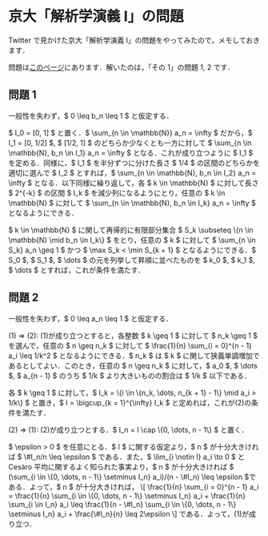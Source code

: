 # 京大「解析学演義 I」の問題

Twitter で見かけた京大「解析学演義 I」の問題をやってみたので，メモしておきます．

問題は[このページ](https://www.math.kyoto-u.ac.jp/~y.arano/engi.html)にあります．解いたのは，「その 1」の問題 1, 2 です．

## 問題 1

<div>
<p>
一般性を失わず，$ 0 \leq b_n \leq 1 $ と仮定する．
</p>

<p>
$ I_0 = [0, 1] $ と置く．$ \sum_{n \in \mathbb{N}} a_n = \infty $ だから，$ I_1 = [0, 1/2] $, $ [1/2, 1] $ のどちらか少なくとも一方に対して $ \sum_{n \in \mathbb{N}, b_n \in I_1} a_n = \infty $ となる．これが成り立つように $ I_1 $ を定める．同様に，$ I_1 $ を半分ずつに分けた長さ $ 1/4 $ の区間のどちらかを適切に選んで $ I_2 $ とすれば，$ \sum_{n \in \mathbb{N}, b_n \in I_2} a_n = \infty $ となる．以下同様に繰り返して，各 $ k \in \mathbb{N} $ に対して長さ $ 2^{-k} $ の区間 $ I_k $ を減少列になるようにとり，任意の $ k \in \mathbb{N} $ に対して $ \sum_{n \in \mathbb{N}, b_n \in I_k} a_n = \infty $ となるようにできる．
</p>

<p>
$ k \in \mathbb{N} $ に関して再帰的に有限部分集合 $ S_k \subseteq \{n \in \mathbb{N} \mid b_n \in I_k\} $ をとり，任意の $ k $ に対して $ \sum_{n \in S_k} a_n \geq 1 $ かつ $ \max S_k < \min S_{k + 1} $ となるようにできる．$ S_0 $, $ S_1 $, $ \dots $ の元を列挙して昇順に並べたものを $ k_0 $, $ k_1 $, $ \dots $ とすれば，これが条件を満たす．
</p>
</div>

## 問題 2

<div>
<p>
一般性を失わず，$ 0 \leq a_n \leq 1 $ と仮定する．
</p>

<p>
(1) ⇒ (2): (1)が成り立つとすると，各整数 $ k \geq 1 $ に対して $ n_k \geq 1 $ を選んで，任意の $ n \geq n_k $ に対して $ \frac{1}{n} \sum_{i = 0}^{n - 1} a_i \leq 1/k^2 $ となるようにできる．$ n_k $ は $ k $ に関して狭義単調増加であるとしてよい．このとき，任意の $ n \geq n_k $ に対して，$ a_0 $, $ \dots $, $ a_{n - 1} $ のうち $ 1/k $ より大きいものの割合は $ 1/k $ 以下である．
</p>

<p>
各 $ k \geq 1 $ に対して，$ I_k = \{i \in \{n_k, \dots, n_{k + 1} - 1\} \mid a_i > 1/k\} $ と置き，$ I = \bigcup_{k = 1}^{\infty} I_k $ と定めれば，これが(2)の条件を満たす．
</p>

<p>
(2) ⇒ (1): (2)が成り立つとする．$ I_n = I \cap \{0, \dots, n - 1\} $ と置く．
</p>

<p>
$ \epsilon > 0 $ を任意にとる．$ I $ に関する仮定より，$ n $ が十分大きければ $ \#I_n/n \leq \epsilon $ である．また，$ \lim_{i \notin I} a_i \to 0 $ と Cesàro 平均に関するよく知られた事実より，$ n $ が十分大きければ $ (\sum_{i \in \{0, \dots, n - 1\} \setminus I_n} a_i)/(n - \#I_n) \leq \epsilon $である．よって，$ n $ が十分大きければ，
\[
  \frac{1}{n} \sum_{i = 0}^{n - 1} a_i
  = \frac{1}{n} \sum_{i \in \{0, \dots, n - 1\} \setminus I_n} a_i
    + \frac{1}{n} \sum_{i \in I_n} a_i
  \leq \frac{1}{n - \#I_n} \sum_{i \in \{0, \dots, n - 1\} \setminus I_n} a_i
    + \frac{\#I_n}{n}
  \leq 2\epsilon
\]
である．よって，(1)が成り立つ．
</p>
</div>
